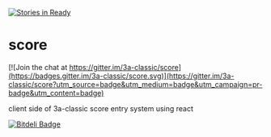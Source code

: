 [![Stories in Ready](https://badge.waffle.io/3a-classic/score.png?label=ready&title=Ready)](https://waffle.io/3a-classic/score)
# score

[![Join the chat at https://gitter.im/3a-classic/score](https://badges.gitter.im/3a-classic/score.svg)](https://gitter.im/3a-classic/score?utm_source=badge&utm_medium=badge&utm_campaign=pr-badge&utm_content=badge)

client side of 3a-classic score entry system using react


[![Bitdeli Badge](https://d2weczhvl823v0.cloudfront.net/3a-classic/score/trend.png)](https://bitdeli.com/free "Bitdeli Badge")

